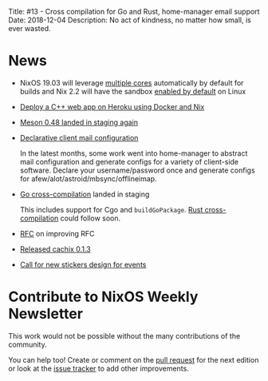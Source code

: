 Title: #13 - Cross compilation for Go and Rust, home-manager email support
Date: 2018-12-04
Description: No act of kindness, no matter how small, is ever wasted.

# News

- NixOS 19.03 will leverage [multiple cores](https://github.com/NixOS/nixpkgs/pull/50440)
  automatically by default for builds and Nix 2.2 will have the sandbox
  [enabled by default](https://github.com/NixOS/nix/commit/4ea4d0b1a39deb0f12a66e10e4809f2d0ddb324e)
  on Linux

- [Deploy a C++ web app on Heroku using Docker and Nix](https://nokomprendo.frama.io/tuto_fonctionnel/posts/tuto_fonctionnel_30/2018-11-08-README.html)


- [Meson 0.48 landed in staging again](https://github.com/NixOS/nixpkgs/pull/46020#event-1973394287)

- [Declarative client mail configuration](https://github.com/rycee/home-manager/pulls?q=is%3Apr+is%3Aclosed+label%3Amail)

  In the latest months, some work went into home-manager to abstract mail configuration
  and generate configs for a variety of client-side software. Declare your username/password
  once and generate configs for afew/alot/astroid/mbsync/offlineimap.

- [Go cross-compilation](https://github.com/NixOS/nixpkgs/pull/50835) landed in staging

  This includes support for Cgo and `buildGoPackage`.
  [Rust cross-compilation](https://github.com/NixOS/nixpkgs/pull/50866) could follow soon.

- [RFC](https://github.com/NixOS/rfcs/pull/36) on improving RFC

- [Released cachix 0.1.3](https://hackage.haskell.org/package/cachix-0.1.3/changelog)

- [Call for new stickers design for events](https://discourse.nixos.org/t/nixos-stickers-for-35c3-and-fosdem/1540)


# Contribute to NixOS Weekly Newsletter

This work would not be possible without the many contributions of the community.

You can help too! Create or comment on the [pull request](https://github.com/NixOS/nixos-weekly/pulls)
for the next edition or look at the
[issue tracker](https://github.com/NixOS/nixos-weekly/issues) to add other improvements.
